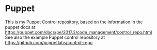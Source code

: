 # Puppet
This is my Puppet Control repository, based on the information in the puppet docs at https://puppet.com/docs/pe/2017.3/code_management/control_repo.html
See also the example Puppet control repository at https://github.com/puppetlabs/control-repo
